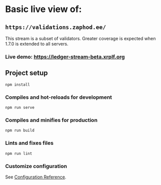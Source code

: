 # Basic live view of:
## `https://validations.zaphod.ee/`

This stream is a subset of validators. Greater coverage is expected when 1.7.0 is extended to all servers.

### Live demo: https://ledger-stream-beta.xrplf.org

## Project setup
```
npm install
```

### Compiles and hot-reloads for development
```
npm run serve
```

### Compiles and minifies for production
```
npm run build
```

### Lints and fixes files
```
npm run lint
```

### Customize configuration
See [Configuration Reference](https://cli.vuejs.org/config/).
